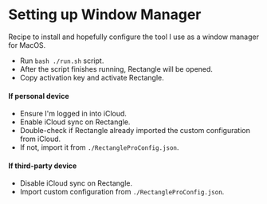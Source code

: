# Setting up Window Manager

Recipe to install and hopefully configure the tool I use as a window manager for MacOS.

- Run `bash ./run.sh` script.
- After the script finishes running, Rectangle will be opened.
- Copy activation key and activate Rectangle.

#### If personal device

- Ensure I'm logged in into iCloud.
- Enable iCloud sync on Rectangle.
- Double-check if Rectangle already imported the custom configuration from iCloud.
- If not, import it from `./RectangleProConfig.json`.

#### If third-party device

- Disable iCloud sync on Rectangle.
- Import custom configuration from `./RectangleProConfig.json`.
